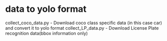 # data to yolo format
collect_coco_data.py - Download coco class specific data (in this case car) and convert it to yolo format
collect_LP_data.py - Download License Plate recognition data(bbox information only)
